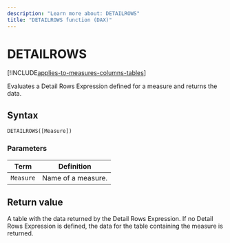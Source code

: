```yaml
---
description: "Learn more about: DETAILROWS"
title: "DETAILROWS function (DAX)"
---
```

# DETAILROWS

[!INCLUDE[applies-to-measures-columns-tables](includes/applies-to-measures-columns-tables.md)]

Evaluates a Detail Rows Expression defined for a measure and returns the data.

## Syntax  
  
```dax
DETAILROWS([Measure])  
```
  
### Parameters  
  
|Term|Definition|  
|--------|--------------|  
|`Measure`|Name of a measure.|  
  
## Return value

A table with the data returned by the Detail Rows Expression. If no Detail Rows Expression is defined, the data for the table containing the measure is returned.
